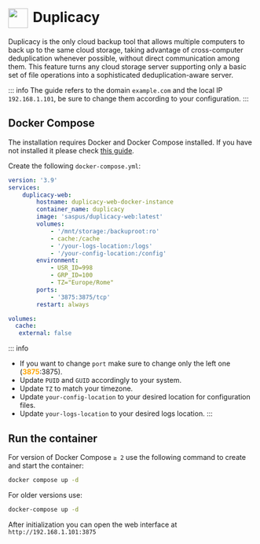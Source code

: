 # <img src="/duplicacy-icon.png" width="40" height="40" style="display:inline-block; vertical-align: middle; margin-right: 10px">Duplicacy <Badge type="tip" text="docker" style=" position: relative; float: right;" />


Duplicacy is the only cloud backup tool that allows multiple computers to back up to the same cloud storage, taking advantage of cross-computer deduplication whenever possible, without direct communication among them. This feature turns any cloud storage server supporting only a basic set of file operations into a sophisticated deduplication-aware server.

::: info
The guide refers to the domain <code>example.com</code> and the local IP <code>192.168.1.101</code>, be sure to change them according to your configuration.
:::

## Docker Compose
The installation requires Docker and Docker Compose installed. If you have not installed it please check [this guide](/docker/install.md).

Create the following <code>docker-compose.yml</code>:
```yml
version: '3.9'
services:
    duplicacy-web:
        hostname: duplicacy-web-docker-instance
        container_name: duplicacy
        image: 'saspus/duplicacy-web:latest'
        volumes:
            - '/mnt/storage:/backuproot:ro'
            - cache:/cache
            - '/your-logs-location:/logs'
            - '/your-config-location:/config'
        environment:
            - USR_ID=998
            - GRP_ID=100
            - TZ="Europe/Rome"
        ports:
            - '3875:3875/tcp'
        restart: always

volumes:
  cache:
   external: false
```

::: info
* If you want to change <code>port</code> make sure to change only the left one (<span style="color:orange"><strong>3875</strong></span>:3875).
* Update <code>PUID</code> and <code>GUID</code> accordingly to your system.
* Update <code>TZ</code> to match your timezone.
* Update <code>your-config-location</code> to your desired location for configuration files.
* Update <code>your-logs-location</code> to your desired logs location.
:::

## Run the container

For version of Docker Compose <code>≥ 2</code> use the following command to create and start the container:
```bash
docker compose up -d
```
For older versions use:
```bash
docker-compose up -d
```

After initialization you can open the web interface at <code>ht<span>tp://</span>192.168.1.101:3875</code>